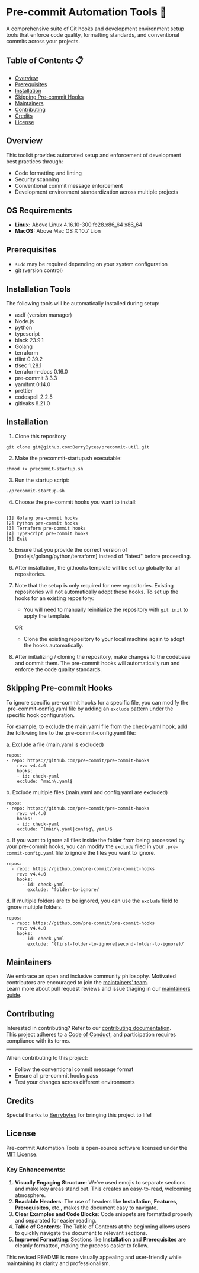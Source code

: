 # Pre-commit Automation Tools 🔧
A comprehensive suite of Git hooks and development environment setup tools that enforce code quality, formatting standards, and conventional commits across your projects.

## Table of Contents 📋

- [Overview](#overview)
- [Prerequisites](#prerequisites)
- [Installation](#installation)
- [Skipping Pre-commit Hooks](#skipping-pre-commit-hooks)
- [Maintainers](#maintainers)
- [Contributing](#contributing)
- [Credits](#credits)
- [License](#license)



## Overview 
This toolkit provides automated setup and enforcement of development best practices through:

- Code formatting and linting
- Security scanning
- Conventional commit message enforcement
- Development environment standardization across multiple projects

## OS Requirements
- **Linux:** Above Linux 4.16.10-300.fc28.x86_64 x86_64
- **MacOS:** Above Mac OS X 10.7 Lion

## Prerequisites
- ```sudo``` may be required depending on your system configuration 
- git (version control)
## Installation Tools
The following tools will be automatically installed during setup:

- asdf (version manager)
- Node.js 
- python 
- typescript
- black 23.9.1
- Golang
- terraform 
- tflint 0.39.2
- tfsec 1.28.1
- terraform-docs 0.16.0
- pre-commit 3.3.3
- yamlfmt 0.14.0
- prettier
- codespell 2.2.5
- gitleaks 8.21.0


## Installation

1. Clone this repository
```
git clone git@github.com:BerryBytes/precommit-util.git
```

2. Make the precommit-startup.sh executable:
```
chmod +x precommit-startup.sh
```
3. Run the startup script:
```
./precommit-startup.sh
```
4. Choose the pre-commit hooks you want to install:
```

[1] Golang pre-commit hooks
[2] Python pre-commit hooks
[3] Terraform pre-commit hooks
[4] TypeScript pre-commit hooks
[5] Exit
```
5. Ensure that you provide the correct version of [nodejs/golang/python/terraform] instead of "latest" before proceeding.
6. After installation, the githooks template will be set up globally for all repositories. 

7. Note that the setup is only required for new repositories. Existing repositories will not automatically adopt these hooks. To set up the hooks for an existing repository: 
    - You will need to manually reinitialize the repository with `git init` to apply the template.
    
    OR

    - Clone the existing repository to your local machine again to adopt the hooks automatically.


8. After initializing / cloning the repository, make changes to the codebase and commit them. The pre-commit hooks will automatically run and enforce the code quality standards.


## Skipping Pre-commit Hooks

To ignore specific pre-commit hooks for a specific file, you can modify the .pre-commit-config.yaml file by adding an `exclude` pattern under the specific hook configuration. 

For example, to exclude the main.yaml file from the check-yaml hook, add the following line to the .pre-commit-config.yaml file:

a. Exclude a file (main.yaml is excluded)

```
repos:
- repo: https://github.com/pre-commit/pre-commit-hooks
    rev: v4.4.0
    hooks:
    - id: check-yaml
    exclude: ^main\.yaml$
```
    


b. Exclude multiple files (main.yaml and config.yaml are excluded)
    
```
repos:
- repo: https://github.com/pre-commit/pre-commit-hooks
    rev: v4.4.0
    hooks:
    - id: check-yaml
    exclude: ^(main\.yaml|config\.yaml)$
```


c. If you want to ignore all files inside the folder from being processed by your pre-commit hooks, you can modify the `exclude` filed in your `.pre-commit-config.yaml` file to ignore the files you want to ignore.

```
repos:
  - repo: https://github.com/pre-commit/pre-commit-hooks
    rev: v4.4.0
    hooks:
      - id: check-yaml
        exclude: ^folder-to-ignore/
```

d. If multiple folders are to be ignored, you can use the `exclude` field to ignore multiple folders.

```
repos:
  - repo: https://github.com/pre-commit/pre-commit-hooks
    rev: v4.4.0
    hooks:
      - id: check-yaml
        exclude: ^(first-folder-to-ignore|second-folder-to-ignore)/
```

## Maintainers

We embrace an open and inclusive community philosophy. Motivated contributors are encouraged to join the [maintainers' team](docs/content/contributing/maintainers.md).  
Learn more about pull request reviews and issue triaging in our [maintainers guide](docs/content/contributing/maintainers-guidelines.md).

## Contributing
Interested in contributing? Refer to our [contributing documentation](CONTRIBUTING.md).  
This project adheres to a [Code of Conduct](CODE_OF_CONDUCT.md), and participation requires compliance with its terms.

---
When contributing to this project:

- Follow the conventional commit message format
- Ensure all pre-commit hooks pass
- Test your changes across different environments

## Credits

Special thanks to [Berrybytes](https://www.berrybytes.com) for bringing this project to life!


## License

Pre-commit Automation Tools is open-source software licensed under the [MIT License](LICENSE).

### Key Enhancements:

1. **Visually Engaging Structure**: We've used emojis to separate sections and make key areas stand out. This creates an easy-to-read, welcoming atmosphere.
2. **Readable Headers**: The use of headers like **Installation**, **Features**, **Prerequisites**, etc., makes the document easy to navigate.
3. **Clear Examples and Code Blocks**: Code snippets are formatted properly and separated for easier reading.
4. **Table of Contents**: The Table of Contents at the beginning allows users to quickly navigate the document to relevant sections.
5. **Improved Formatting**: Sections like **Installation** and **Prerequisites** are cleanly formatted, making the process easier to follow.

This revised README is more visually appealing and user-friendly while maintaining its clarity and professionalism.
